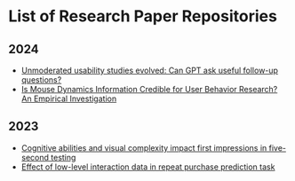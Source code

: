 # List of Research Paper Repositories

## 2024
- [Unmoderated usability studies evolved: Can GPT ask useful follow-up questions?](https://github.com/chatgpt-uxtweak-research/gpt-follow-up-questions) 
- [Is Mouse Dynamics Information Credible for User Behavior Research? An Empirical Investigation](https://github.com/micemicsresearch/mouse-dynamics-data-credibility) 


## 2023

- [Cognitive abilities and visual complexity impact first impressions in five-second testing](https://github.com/5stestresearch/five-second-test-first-impression-testing) 
- [Effect of low-level interaction data in repeat purchase prediction task](https://github.com/prceresearch/interaction-data-repeat-purchase-prediction) 
